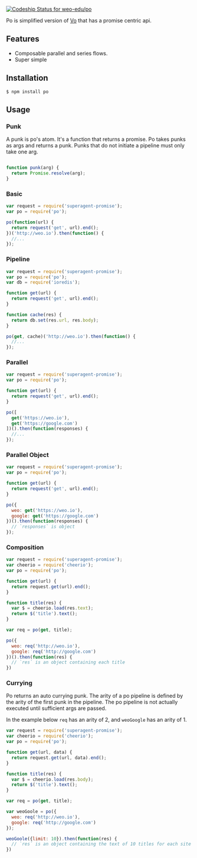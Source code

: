[ ![Codeship Status for weo-edu/po](https://codeship.com/projects/aacf3bb0-d594-0132-a9ce-26dfd4cc1a97/status?branch=master)](https://codeship.com/projects/78124)

Po is simplified version of [Vo](https://github.com/lapwinglabs/po) that has a promise centric api.

## Features

- Composable parallel and series flows.
- Super simple

## Installation

```
$ npm install po
```

## Usage

### Punk

A punk is po's atom. It's a function that returns a promise. Po takes punks as args and returns a punk. Punks that do not initiate a pipeline must only take one arg.

```js

function punk(arg) {
  return Promise.resolve(arg);
}
```

### Basic

```js
var request = require('superagent-promise');
var po = require('po');

po(function(url) {
  return request('get', url).end();
})('http://weo.io').then(function() {
  //...
});

```

### Pipeline

```js
var request = require('superagent-promise');
var po = require('po');
var db = require('ioredis');

function get(url) {
  return request('get', url).end();
}

function cache(res) {
  return db.set(res.url, res.body);
}

po(get, cache)('http://weo.io').then(function() {
  //...
});

```

### Parallel

```js
var request = require('superagent-promise');
var po = require('po');

function get(url) {
  return request('get', url).end();
}

po([
  get('https://weo.io'),
  get('https://google.com')
])().then(function(responses) {
  //...
});
```

### Parallel Object

```js
var request = require('superagent-promise');
var po = require('po');

function get(url) {
  return request('get', url).end();
}

po({
  weo: get('https://weo.io'),
  google: get('https://google.com')
})().then(function(responses) {
  // `responses` is object
});
```

### Composition

```js
var request = require('superagent-promise');
var cheerio = require('cheerio');
var po = require('po');

function get(url) {
  return request.get(url).end();
}

function title(res) {
  var $ = cheerio.load(res.text);
  return $('title').text();
}

var req = po(get, title);

po({
  weo: req('http://weo.io'),
  google: req('http://google.com')
})().then(function(res) {
  // `res` is an object containing each title
})
```

### Currying

Po returns an auto currying punk. The arity of a po pipeline is defined by the arity of the first punk in the pipeline. The po pipeline is not actually executed until sufficient args are passed. 

In the example below `req` has an arity of 2, and `weoGoogle` has an arity of 1. 

```js
var request = require('superagent-promise');
var cheerio = require('cheerio');
var po = require('po');

function get(url, data) {
  return request.get(url, data).end();
}

function title(res) {
  var $ = cheerio.load(res.body);
  return $('title').text();
}

var req = po(get, title);

var weoGoole = po({
  weo: req('http://weo.io'),
  google: req('http://google.com')
});

weoGoole({limit: 10}).then(function(res) {
  // `res` is an object containing the text of 10 titles for each site
})
```

